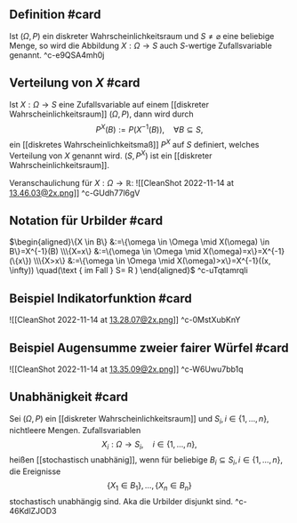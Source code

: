 ## Definition #card 
Ist $(\Omega, P )$ ein diskreter Wahrscheinlichkeitsraum und $S \neq \varnothing$ eine beliebige Menge, so wird die Abbildung $X: \Omega \rightarrow S$ auch $S$-wertige Zufallsvariable genannt.
^c-e9QSA4mh0j

## Verteilung von $X$ #card 
Ist $X: \Omega \rightarrow S$ eine Zufallsvariable auf einem [[diskreter Wahrscheinlichkeitsraum]] $(\Omega, P )$, dann wird durch
$$
P ^X(B):= P \left(X^{-1}(B)\right), \quad \forall B \subseteq S,
$$
ein [[diskretes Wahrscheinlichkeitsmaß]] $P ^X$ auf $S$ definiert, welches Verteilung von $X$ genannt wird. $\left(S, P ^X\right)$ ist ein [[diskreter Wahrscheinlichkeitsraum]].

Veranschaulichung für $X: \Omega \rightarrow \mathbb{R}$:
![[CleanShot 2022-11-14 at 13.46.03@2x.png]]
^c-GUdh77l6gV

## Notation für Urbilder #card 
$\begin{aligned}\{X \in B\} &:=\{\omega \in \Omega \mid X(\omega) \in B\}=X^{-1}(B) \\\{X=x\} &:=\{\omega \in \Omega \mid X(\omega)=x\}=X^{-1}(\{x\}) \\\{X>x\} &:=\{\omega \in \Omega \mid X(\omega)>x\}=X^{-1}((x, \infty)) \quad(\text { im Fall } S= R ) \end{aligned}$
^c-uTqtamrqIi

## Beispiel Indikatorfunktion #card 
![[CleanShot 2022-11-14 at 13.28.07@2x.png]]
^c-0MstXubKnY

## Beispiel Augensumme zweier fairer Würfel #card 
![[CleanShot 2022-11-14 at 13.35.09@2x.png]]
^c-W6Uwu7bb1q

## Unabhänigkeit #card 
Sei $(\Omega, P )$ ein [[diskreter Wahrscheinlichkeitsraum]] und $S_i, i \in\{1, \ldots, n\}$, nichtleere Mengen. Zufallsvariablen
$$
X_i: \Omega \rightarrow S_i, \quad i \in\{1, \ldots, n\},
$$
heißen [[stochastisch unabhänig]], wenn für beliebige $B_i \subseteq S_i, i \in\{1, \ldots, n\}$, die Ereignisse
$$
\left\{X_1 \in B_1\right\}, \ldots,\left\{X_n \in B_n\right\}
$$
stochastisch unabhängig sind. Aka die Urbilder disjunkt sind.
^c-46KdlZJOD3